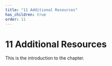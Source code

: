 ```yaml
---
title: "11 Additional Resources"
has_children: true
order: 11
---
```


# 11 Additional Resources
This is the introduction to the chapter.
